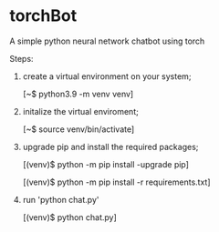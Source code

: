 # torchBot
A simple python neural network chatbot using torch




Steps:

1) create a virtual environment on your system;

   
     [~$ python3.9 -m venv venv]

   
  
2) initalize the virtual enviroment;

   
     [~$ source venv/bin/activate]

   
   
3) upgrade pip and install the required packages;

   
     [(venv)$ python -m pip install -upgrade pip]
   
     [(venv)$ python -m pip install -r requirements.txt]

   
   
4) run 'python chat.py'

   
     [(venv)$ python chat.py]

